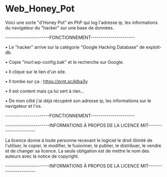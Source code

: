 # Web_Honey_Pot

Voici une sorte "d'Honey Pot" en PhP qui log l'adresse ip, les informations du navigateur du "hacker" sur une base de données.

----------------------FONCTIONNEMENT----------------------

• Le "hacker" arrive sur la catégorie "Google Hacking Database" de exploit-db.

• Copie "inurl:wp-config.bak" et le recherche sur Google.

• Il clique sur le lien d'un site.

• Il tombe sur ça : https://prnt.sc/klba3y

• Il est content mais ça lui sert à rien...

• De mon côté j'ai déjà récupéré son adresse ip, les informations sur le navigateur et l'os.

----------------------FONCTIONNEMENT----------------------




----------------------INFORMATIONS À PROPOS DE LA LICENCE MIT----------------------

La licence donne à toute personne recevant le logiciel le droit illimité de l'utiliser, le copier, le modifier, le fusionner, le publier, le distribuer, le vendre et de changer sa licence. La seule obligation est de mettre le nom des auteurs avec la notice de copyright.

----------------------INFORMATIONS À PROPOS DE LA LICENCE MIT----------------------
